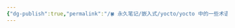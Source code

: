 ```yaml
---
{"dg-publish":true,"permalink":"/🍀 永久笔记/嵌入式/yocto/yocto 中的一些术语/","created":"2023/03/04 00:00:51","updated":"2023/03/07 13:15:42"}
---
```


